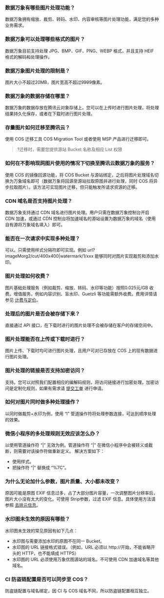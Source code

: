 ### 数据万象有哪些图片处理功能？
数据万象拥有缩放、裁剪、转码、水印、内容审核等图片处理功能，满足您的多种业务需求。

### 数据万象可以处理哪些格式的图片？
数据万象目前支持处理 JPG、BMP、GIF、PNG、WEBP 格式，并且支持 HEIF 格式的解码和处理操作。

### 数据万象图片处理的限制是？
图片大小不超过20MB，图片宽高不超过9999像素。

### 数据万象的数据存储在哪里？
数据万象的数据存放在腾讯云对象存储上。您可以在上传时进行图片处理，将处理结果持久化保存，或者在下载时进行图片处理。

### 存量图片如何迁移至腾讯云？
使用 COS 迁移工具 COS Migration Tool 或者使用 MSP 产品进行迁移即可。
>?迁移时，需要您提供源站 Bucket 名称及相应 List 权限

### 如何在不影响现网图片使用的情况下切换至腾讯云数据万象的服务？
使用 COS 的镜像回源功能，将 COS Bucket 与源站绑定，之后将图片处理域名切换为万象域名即可（数据万象将回源至源站拉取原图并进行处理，同时 COS 将异步拉取图片）。该方法可实现图片迁移，但只能触发所请求资源的迁移。

### CDN 域名是否支持图片处理？
数据万象支持通过 CDN 域名进行图片处理。用户只需在数据万象控制台开启 CDN 加速，或通过 CDN 控制台将加速域名的源站设置为数据万象的域名（使用自有源将万象域名填入）即可。

### 能否在一次请求中实现多种处理？
可以。只需使用样式分隔符即可实现。例如 url?imageMorg2/cut/400x400|watermark/1/xxx 能够同时对图片实现裁剪和添加水印。

### 图片处理如何收费？
图片基础处理服务（例如裁剪、缩放、转码、水印等功能）按照0.025元/GB 收费。增值服务，例如内容识别、盲水印、Guetzli 等功能需额外收费。费用详情请参见 [计费与定价](https://cloud.tencent.com/document/product/460/6970)。

### 处理后的图片是否会被存储下来？
直接通过 API 接口，在下载时进行的图片处理不会被存储在客户的存储空间中。

### 图片处理能否在上传或下载时进行？
图片上传、下载时均可进行图片处理，且用户可对已存放在 COS 上的现有数据进行图片处理。

### 图片处理的链接是否支持加密访问？
支持。您可以对照我们配置相应的编解码规则，将访问链接进行加密处理。加密访问是定制化规则，如果有需求请 [提交工单](https://console.cloud.tencent.com/workorder/category) 进行申请。

### 如何对图片同时做多种处理操作？
以同时做裁剪+水印为例，使用 “l” 管道操作符将处理参数连接，可达到顺序处理的效果。

### 微信小程序的多处理规则无效应该怎么办？
以使用管道操作符 “|” 无效为例，管道操作符 “|” 在微信小程序中会被转义或截断，则需要对该操作符做重新定义。
解决方案如下：
- 使用样式。
- 把操作符 “|” 替换成 “%7C”。

### 为什么无论加什么参数，图片质量、大小都未改变？
原因可能是原图 EXIF 信息过多，占了大部分图片容量，一次调整图片分辨率后，图片大小没有太大的变化。可使用 Strip参数，过滤 EXIF 信息。具体使用方法请参照 [去除元信息](https://cloud.tencent.com/document/product/460/36547)。

### 水印图未生效的原因有哪些？
水印图未生效的常见原因有如下几点：
- 水印图与需要添加水印的原图不在同一 Bucket。
- 水印图的 URL 链接格式错误。（例如，URL 必须以 http://开始，不能省略开头的 HTTP，也不能填成 HTTPS）
- 水印图的 URL 必须使用万象优图源站的域名，不可使用 CDN 加速域名等其他域名。

### CI 防盗链配置是否可以同步至 COS？
防盗链配置与域名绑定，因 CI 与 COS 域名不同，所以防盗链配置相互独立。
